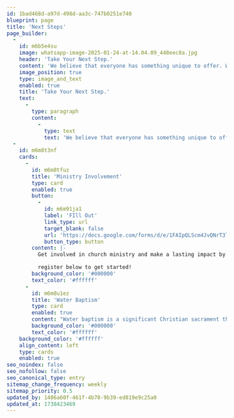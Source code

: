 ```yaml
---
id: 1bad468d-a97d-498d-aa3c-747b0251e740
blueprint: page
title: 'Next Steps'
page_builder:
  -
    id: m6b5e4su
    image: whatsapp-image-2025-01-24-at-14.04.09_448eec8a.jpg
    header: 'Take Your Next Step.'
    content: 'We believe that everyone has something unique to offer. We offer a variety of ministries and programs designed to help you grow in your faith and explore new possibilities.'
    image_position: true
    type: image_and_text
    enabled: true
    title: 'Take Your Next Step.'
    text:
      -
        type: paragraph
        content:
          -
            type: text
            text: 'We believe that everyone has something unique to offer. We offer a variety of ministries and programs designed to help you grow in your faith and explore new possibilities.'
  -
    id: m6m8t3nf
    cards:
      -
        id: m6m8tfuz
        title: 'Ministry Involvement'
        type: card
        enabled: true
        button:
          -
            id: m6m91ja1
            label: 'FIll Out'
            link_type: url
            target_blank: false
            url: 'https://docs.google.com/forms/d/e/1FAIpQLScm4JvQNrT3lwXHMDYtNvNmcbfz7wVEHdXC20z_0GJh8cC0SQ/formResponse'
            button_type: button
        content: |-
          Get involved in church ministry and make a lasting impact by using your unique gifts to serve others. 

          register below to get started!
        background_color: '#000000'
        text_color: '#ffffff'
      -
        id: m6m8u1ez
        title: 'Water Baptism'
        type: card
        enabled: true
        content: "Water baptism is a significant Christian sacrament that symbolizes a person's faith in Jesus Christ and marks the beginning of their spiritual journey. Through the act of being immersed in or sprinkled with water, baptism represents the cleansing of sins and the renewal of life in Christ. It is a public declaration of faith and a vital step in the process of becoming a committed member of the Christian community."
        background_color: '#000000'
        text_color: '#ffffff'
    background_color: '#ffffff'
    align_content: left
    type: cards
    enabled: true
seo_noindex: false
seo_nofollow: false
seo_canonical_type: entry
sitemap_change_frequency: weekly
sitemap_priority: 0.5
updated_by: 1406a60f-461f-4b70-9b39-ed819e9c25a0
updated_at: 1738423469
---
```

